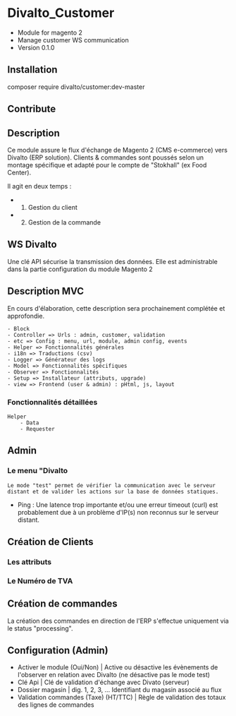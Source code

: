# Divalto_Customer
- Module for magento 2
- Manage customer WS communication
- Version 0.1.0

## Installation

composer require divalto/customer:dev-master

## Contribute
## Description
Ce module assure le flux d'échange de Magento 2 (CMS e-commerce) vers Divalto (ERP solution).
Clients & commandes sont poussés selon un montage spécifique et adapté pour le compte de "Stokhall" (ex Food Center).

Il agit en deux temps :

- 1) Gestion du client
- 2) Gestion de la commande

## WS Divalto
Une clé API sécurise la transmission des données. Elle est administrable dans la partie configuration du module Magento 2

## Description MVC
En cours d'élaboration, cette description sera prochainement complétée et approfondie.

	- Block
	- Controller => Urls : admin, customer, validation
	- etc => Config : menu, url, module, admin config, events
	- Helper => Fonctionnalités générales
	- i18n => Traductions (csv)
	- Logger => Générateur des logs
	- Model => Fonctionnalités spécifiques
	- Observer => Fonctionnalités 
	- Setup => Installateur (attributs, upgrade)
	- view => Frontend (user & admin) : pHtml, js, layout

### Fonctionnalités détaillées

	Helper
		- Data
		- Requester

## Admin
### Le menu "Divalto 
	Le mode "test" permet de vérifier la communication avec le serveur distant et de valider les actions sur la base de données statiques.
- Ping : Une latence trop importante et/ou une erreur timeout (curl) est probablement due à un problème d'IP(s) non reconnus sur le serveur distant.

## Création de Clients
### Les attributs
### Le Numéro de TVA

## Création de commandes
La création des commandes en direction de l'ERP s'effectue uniquement via le status "processing".

## Configuration (Admin)

- Activer le module (Oui/Non) | Active ou désactive les évènements de l'observer en relation avec Divalto (ne désactive pas le mode test)
- Clé Api | Clé de validation d'échange avec Divato (serveur)
- Dossier magasin | dig. 1, 2, 3, ... Identifiant du magasin associé au flux
- Validation commandes (Taxe) (HT/TTC) | Règle de validation des totaux des lignes de commandes